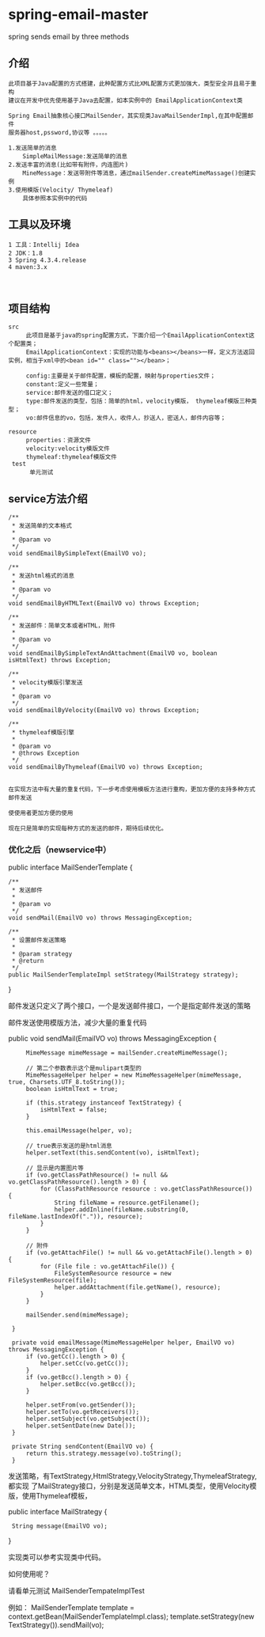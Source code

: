 # spring-email-master
spring sends email by three methods

## 介绍

    此项目基于Java配置的方式搭建，此种配置方式比XML配置方式更加强大，类型安全并且易于重构
    建议在开发中优先使用基于Java去配置，如本实例中的 EmailApplicationContext类

    Spring Email抽象核心接口MailSender，其实现类JavaMailSenderImpl,在其中配置邮件
    服务器host,pssword,协议等 。。。。。

    1.发送简单的消息
        SimpleMailMessage:发送简单的消息
    2.发送丰富的消息(比如带有附件，内连图片)
        MineMessage：发送带附件等消息，通过mailSender.createMimeMassage()创建实例
    3.使用模版(Velocity/ Thymeleaf)
        具体参照本实例中的代码

## 工具以及环境
    1 工具：Intellij Idea
    2 JDK：1.8
    3 Spring 4.3.4.release
    4 maven:3.x
    
## 项目结构

    src
         此项目是基于java的spring配置方式，下面介绍一个EmailApplicationContext这个配置类；
         EmailApplicationContext：实现的功能与<beans></beans>一样，定义方法返回实例，相当于xml中的<bean id="" class=""></bean>；

         config:主要是关于邮件配置，模板的配置，映射与properties文件；
         constant:定义一些常量；
         service:邮件发送的借口定义；
         type:邮件发送的类型，包括：简单的html，velocity模版， thymeleaf模版三种类型；
         vo:邮件信息的vo，包括，发件人，收件人，抄送人，密送人，邮件内容等；

    resource
         properties：资源文件
         velocity:velocity模版文件
         thymeleaf:thymeleaf模版文件
     test
          单元测试


## service方法介绍

    /**
     * 发送简单的文本格式
     *
     * @param vo
     */
    void sendEmailBySimpleText(EmailVO vo);

    /**
     * 发送html格式的消息
     *
     * @param vo
     */
    void sendEmailByHTMLText(EmailVO vo) throws Exception;

    /**
     * 发送邮件：简单文本或者HTML，附件
     *
     * @param vo
     */
    void sendEmailBySimpleTextAndAttachment(EmailVO vo, boolean isHtmlText) throws Exception;

    /**
     * velocity模版引擎发送
     *
     * @param vo
     */
    void sendEmailByVelocity(EmailVO vo) throws Exception;

    /**
     * thymeleaf模版引擎
     *
     * @param vo
     * @throws Exception
     */
    void sendEmailByThymeleaf(EmailVO vo) throws Exception;


    在实现方法中有大量的重复代码，下一步考虑使用模板方法进行重构，更加方便的支持多种方式邮件发送

    使使用者更加方便的使用

    现在只是简单的实现每种方式的发送的邮件，期待后续优化。


### 优化之后（newservice中）

public interface MailSenderTemplate {

    /**
     * 发送邮件
     *
     * @param vo
     */
    void sendMail(EmailVO vo) throws MessagingException;

    /**
     * 设置邮件发送策略
     *
     * @param strategy
     * @return
     */
    public MailSenderTemplateImpl setStrategy(MailStrategy strategy);
}

 邮件发送只定义了两个接口，一个是发送邮件接口，一个是指定邮件发送的策略

 邮件发送使用模版方法，减少大量的重复代码

 public void sendMail(EmailVO vo) throws MessagingException {

         MimeMessage mimeMessage = mailSender.createMimeMessage();

         // 第二个参数表示这个是mulipart类型的
         MimeMessageHelper helper = new MimeMessageHelper(mimeMessage, true, Charsets.UTF_8.toString());
         boolean isHtmlText = true;

         if (this.strategy instanceof TextStrategy) {
             isHtmlText = false;
         }

         this.emailMessage(helper, vo);

         // true表示发送的是html消息
         helper.setText(this.sendContent(vo), isHtmlText);

         // 显示是内置图片等
         if (vo.getClassPathResource() != null && vo.getClassPathResource().length > 0) {
             for (ClassPathResource resource : vo.getClassPathResource()) {
                 String fileName = resource.getFilename();
                 helper.addInline(fileName.substring(0, fileName.lastIndexOf(".")), resource);
             }
         }

         // 附件
         if (vo.getAttachFile() != null && vo.getAttachFile().length > 0) {
             for (File file : vo.getAttachFile()) {
                 FileSystemResource resource = new FileSystemResource(file);
                 helper.addAttachment(file.getName(), resource);
             }
         }

         mailSender.send(mimeMessage);

     }

     private void emailMessage(MimeMessageHelper helper, EmailVO vo) throws MessagingException {
         if (vo.getCc().length > 0) {
             helper.setCc(vo.getCc());
         }
         if (vo.getBcc().length > 0) {
             helper.setBcc(vo.getBcc());
         }

         helper.setFrom(vo.getSender());
         helper.setTo(vo.getReceivers());
         helper.setSubject(vo.getSubject());
         helper.setSentDate(new Date());
     }

     private String sendContent(EmailVO vo) {
         return this.strategy.message(vo).toString();
     }

 发送策略，有TextStrategy,HtmlStrategy,VelocityStrategy,ThymeleafStrategy,都实现
 了MailStrategy接口，分别是发送简单文本，HTML类型，使用Velocity模版，使用Thymeleaf模板，

 public interface MailStrategy {

     String message(EmailVO vo);
 }

 实现类可以参考实现类中代码。

 如何使用呢？

 请看单元测试 MailSenderTempateImplTest

 例如：
    MailSenderTemplate template = context.getBean(MailSenderTemplateImpl.class);
    template.setStrategy(new TextStrategy()).sendMail(vo);